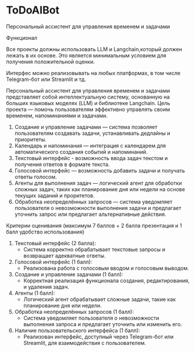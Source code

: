 # ToDoAIBot

Персональный ассистент для управления временем и задачами

Функционал

Все проекты должны использовать LLM и Langchain,который должен лежать в их основе. Это является минимальным условием для получения положительной оценки.

Интерфес можно реализовывать на любых платформах, в том числе Telegram-бот или Streamlit и тд.

Персональный ассистент для управления временем и задачами представляет собой интеллектуальную систему, основанную на больших языковых моделях (LLM) и библиотеке Langchain. Цель проекта — помочь пользователям эффективно управлять своим временем, напоминаниями и задачами.

1. Создание и управление задачами — система позволяет пользователям создавать задачи, устанавливать дедлайны и приоритеты.
2. Календарь и напоминания — интеграция с календарем для автоматического создания событий и напоминаний.
3. Текстовый интерфейс - возможность ввода задач текстом и получения ответов в формате текста.
4. Голосовой интерфейс — возможность добавить задачи и получать ответы голосом.
5. Агенты для выполнения задач — логический агент для обработки сложных задач, таких как планирование дня или недели на основе текущих заданий и проритетов.
6. Обработка неопределённых запросов — система уведомляет пользователя о невозможности выполнения задачи и предлагает уточнить запрос или предлагает альтернативные действия.

Критерии оценивания (максимум 7 баллов + 2 балла презентация и 1 балл удобство использования)

1. Текстовый интерфейс (2 балла):
   - Система корректно обрабатывает текстовые запросы и возвращает адекватные ответы.
2. Голосовой интерфейс (1 балл):
   - Реализована работа с голосовым вводом и голосовым выводом.
3. Создание и управление задачами (1 балл):
   - Корректная реализация функционала создания, редактирования, и удаления задач.
4. Агенты (1 балл):
   - Логический агент обрабатывает сложные задачи, такие как планирование дня или недели.
5. Обработка неопределённых запросов (1 балл):
   - Система уведомляет пользователя о невозможности выполнения запроса и предлагает уточнить или изменить его.
6. Наличие пользовательского интерфейса (1 балл):
   - Реализован интерфейс, доступный через Telegram-бот или Streamlit, для взаимодействия с пользователем.
